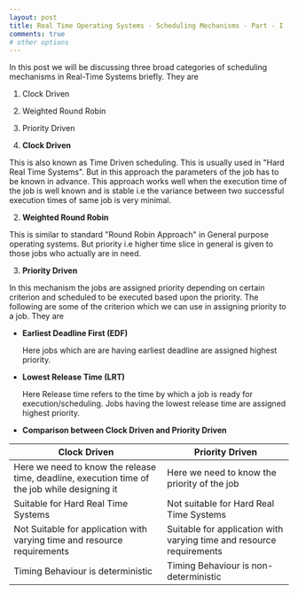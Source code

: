 ```yaml
---
layout: post
title: Real Time Operating Systems - Scheduling Mechanisms - Part - I
comments: true
# other options
---
```


In this post we will be discussing three broad categories of scheduling mechanisms in Real-Time Systems briefly. They are

1. Clock Driven 

2. Weighted Round Robin

3. Priority Driven




1. __Clock Driven__

This is also known as Time Driven scheduling. This is usually used in "Hard Real Time Systems". But in this approach the parameters of the job has to be known in advance. This approach works well when the execution time of the job is well known and is stable i.e the variance between two successful execution times of same job is very minimal.

2. __Weighted Round Robin__

This is similar to standard "Round Robin Approach" in General purpose operating systems. But priority i.e higher time slice in general is given to those jobs who actually are in need.

3. __Priority Driven__

In this mechanism the jobs are assigned priority depending on certain criterion and scheduled to be executed based upon the priority. The following are some of the criterion which we can use in assigning priority to a job. They are

* __Earliest Deadline First (EDF)__

    Here jobs which are are having earliest deadline are assigned highest priority.
    
* __Lowest Release Time (LRT)__

    Here Release time refers to the time by which a job is ready for execution/scheduling. Jobs having the lowest release time are assigned highest priority.

* __Comparison between Clock Driven and Priority Driven__


|Clock Driven | Priority Driven |
|----------|--------|
|Here we need to know the release time, deadline, execution time of the job while designing it | Here we need to know the priority of the job |
|Suitable for Hard Real Time Systems  |  Not suitable for Hard Real Time Systems
|Not Suitable for application with varying time and resource requirements | Suitable for application with varying time and resource requirements |
|Timing Behaviour is deterministic | Timing Behaviour is non-deterministic |